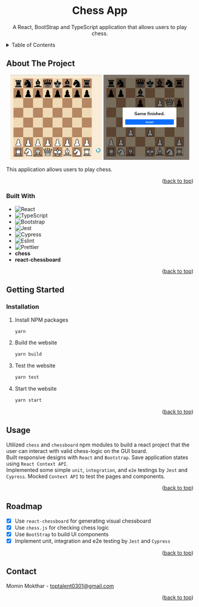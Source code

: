 <a name="readme-top"></a>

<!-- PROJECT LOGO -->
<br />
<div align="center">
  <h1 align="center">Chess App</h1>
  <p align="center">
    A React, BootStrap and TypeScript application that allows users to play chess.
  </p>
</div>

<!-- TABLE OF CONTENTS -->
<details>
  <summary>Table of Contents</summary>
  <ol>
    <li>
      <a href="#about-the-project">About The Project</a>
      <ul>
        <li><a href="#built-with">Built With</a></li>
      </ul>
    </li>
    <li>
      <a href="#getting-started">Getting Started</a>
      <ul>
        <li><a href="#installation">Installation</a></li>
      </ul>
    </li>
    <li><a href="#usage">Usage</a></li>
    <li><a href="#roadmap">Roadmap</a></li>
    <li><a href="#contact">Contact</a></li>
  </ol>
</details>

<!-- ABOUT THE PROJECT -->

## About The Project

<p align="center">
  <img src=".vscode/images/1.jpg" width="49%" /> 
  <img src=".vscode/images/2.jpg" width="46%" /> 
</p>

This application allows users to play chess.

<p align="right">(<a href="#readme-top">back to top</a>)</p>

### Built With

- ![React][React.js]
- ![TypeScript][TypeScript]
- ![Bootstrap][Bootstrap]
- ![Jest][Jest]
- ![Cypress][Cypress]
- ![Eslint][Eslint]
- ![Prettier][Prettier]
- <b>chess</b>
- <b>react-chessboard</b>

<p align="right">(<a href="#readme-top">back to top</a>)</p>

<!-- GETTING STARTED -->

## Getting Started

### Installation

1. Install NPM packages
   ```sh
   yarn
   ```
2. Build the website
   ```sh
   yarn build
   ```
3. Test the website
   ```sh
   yarn test
   ```
4. Start the website
   ```sh
   yarn start
   ```

<p align="right">(<a href="#readme-top">back to top</a>)</p>

<!-- USAGE EXAMPLES -->

## Usage

Utilized `chess` and `chessboard` npm modules to build a react project that the user can interact with valid chess-logic on the GUI board.
<br/>
Built responsive designs with `React` and `Bootstrap`.
Save application states using `React Context API`.
<br/>
Implemented some simple `unit`, `integration`, and `e2e` testings by `Jest` and `Cypress`. Mocked `Context API` to test the pages and components.
<br/>

<p align="right">(<a href="#readme-top">back to top</a>)</p>

<!-- ROADMAP -->

## Roadmap

- [x] Use `react-chessboard` for generating visual chessboard
- [x] Use `chess.js` for checking chess logic
- [x] Use `BootStrap` to build UI components
- [x] Implement unit, integration and e2e testing by `Jest` and `Cypress`

<p align="right">(<a href="#readme-top">back to top</a>)</p>

<!-- CONTACT -->

## Contact

Momin Mokthar - toptalent0301@gmail.com

<p align="right">(<a href="#readme-top">back to top</a>)</p>

<!-- MARKDOWN LINKS & IMAGES -->
<!-- https://www.markdownguide.org/basic-syntax/#reference-style-links -->

[React.js]: https://img.shields.io/badge/React-20232A?style=for-the-badge&logo=react&logoColor=61DAFB
[TypeScript]: https://img.shields.io/badge/TypeScript-007ACC?style=for-the-badge&logo=typescript&logoColor=white
[Bootstrap]: https://img.shields.io/badge/Bootstrap-7952B3?logo=bootstrap&logoColor=fff&style=for-the-badge
[Jest]: https://img.shields.io/badge/Jest-323330?style=for-the-badge&logo=Jest&logoColor=white
[Cypress]: https://img.shields.io/badge/Cypress-17202C?style=for-the-badge&logo=cypress&logoColor=white
[Eslint]: https://img.shields.io/badge/ESLint-4B32C3?logo=eslint&logoColor=fff&style=for-the-badge
[Prettier]: https://img.shields.io/badge/Prettier-F7B93E?logo=prettier&logoColor=fff&style=for-the-badge
